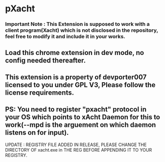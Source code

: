 # pXacht

### Important Note : This Extension is supposed to work with a client program(Xacht) which is not disclosed in the repository, feel free to modify it and include it in your works.

## Load this chrome extension in dev mode, no config needed thereafter.

## This extension is a property of devporter007 licensed to you under GPL V3, Please follow the license requirements.


## PS: You need to register "pxacht" protocol in your OS which points to xAcht Daemon for this to work(--mpd is the arguement on which daemon listens on for input).

UPDATE : REGISTRY FILE ADDED IN RELEASE, PLEASE CHANGE THE DIRECTORY OF xacht.exe in THE REG BEFORE APPENDING IT TO YOUR REGISTRY.
